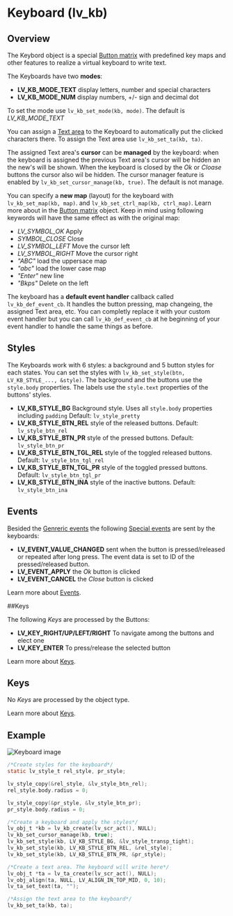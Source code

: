# Keyboard (lv_kb)

## Overview

The Keybord object is a special [Button matrix](/object-types/btnm) with predefined key maps and other features to realize a virtual keyboard to write text. 

The Keyboards have two **modes**:
- **LV_KB_MODE_TEXT** display letters, number and special characters
- **LV_KB_MODE_NUM** display numbers, +/- sign and decimal dot

To set the mode use `lv_kb_set_mode(kb, mode)`. The default is  _LV_KB_MODE_TEXT_


You can assign a [Text area](/object-types/ta) to the Keyboard to automatically put the clicked characters there. 
To assign the Text area use `lv_kb_set_ta(kb, ta)`.

The assigned Text area's **cursor** can be **managed** by the keyboard: when the keyboard is assigned the previous Text area's cursor will be hidden an the new's will be shown. 
When the keyboard is closed by the *Ok* or *Cloase* buttons the cursor also wil be hidden. The cursor manager feature is enabled by `lv_kb_set_cursor_manage(kb, true)`. The default is not manage.

You can specify a **new map** (layout) for the keyboard with `lv_kb_set_map(kb, map)`. and `lv_kb_set_ctrl_map(kb, ctrl_map)`. 
Learn more about in the [Button matrix](/object-types/btnm) object.
Keep in mind using following keywords will have the same effect as with the original map:  
- *LV_SYMBOL_OK* Apply
- *SYMBOL_CLOSE* Close
- *LV_SYMBOL_LEFT* Move the cursor left
- *LV_SYMBOL_RIGHT* Move the cursor right
- *"ABC"* load the uppersace map
- *"abc"* load the lower case map
- *"Enter"* new line
- *"Bkps"* Delete on the left

The keyboard has a **default event handler** callback called `lv_kb_def_event_cb`. 
It handles the button pressing, map changeing, the assigned Text area, etc. 
You can completly replace it with your custom event handler but you can call `lv_kb_def_event_cb` at he beginning of your event handler to handle the same things as before.


## Styles

The Keyboards work with 6 styles: a background and 5 button styles for each states. 
You can set the styles with `lv_kb_set_style(btn, LV_KB_STYLE_..., &style)`. 
The background and the buttons use the `style.body` properties. 
The labels use the `style.text` properties of the buttons' styles.

- **LV_KB_STYLE_BG** Background style. Uses all `style.body` properties including `padding` Default: `lv_style_pretty`
- **LV_KB_STYLE_BTN_REL** style of the released  buttons. Default: `lv_style_btn_rel`
- **LV_KB_STYLE_BTN_PR** style of the pressed buttons. Default: `lv_style_btn_pr`
- **LV_KB_STYLE_BTN_TGL_REL** style of the toggled released  buttons. Default: `lv_style_btn_tgl_rel`
- **LV_KB_STYLE_BTN_TGL_PR** style of the toggled pressed  buttons. Default: `lv_style_btn_tgl_pr`
- **LV_KB_STYLE_BTN_INA** style of the inactive  buttons. Default: `lv_style_btn_ina`

## Events
Besided the [Genreric events](/overview/events.html#generic-events) the following [Special events](/overview/events.html#special-events) are sent by the keyboards:
 - **LV_EVENT_VALUE_CHANGED** sent when the button is pressed/released or repeated after long press. The event data is set to ID of the pressed/released button.
 - **LV_EVENT_APPLY** the *Ok* button is clicked 
 - **LV_EVENT_CANCEL** the *Close* button is clicked
 
Learn more about [Events](/overview/events).

##Keys

The following *Keys* are processed by the Buttons:
- **LV_KEY_RIGHT/UP/LEFT/RIGHT** To navigate among the buttons and elect one
- **LV_KEY_ENTER** To press/release the selected button 

Learn more about [Keys](/overview/indev).

## Keys
No *Keys* are processed by the object type.

Learn more about [Keys](/overview/indev).


## Example
![Keyboard image](http://docs.littlevgl.com/img/keyboard-lv_kb.png)
```c
/*Create styles for the keyboard*/
static lv_style_t rel_style, pr_style;

lv_style_copy(&rel_style, &lv_style_btn_rel);
rel_style.body.radius = 0;

lv_style_copy(&pr_style, &lv_style_btn_pr);
pr_style.body.radius = 0;

/*Create a keyboard and apply the styles*/
lv_obj_t *kb = lv_kb_create(lv_scr_act(), NULL);
lv_kb_set_cursor_manage(kb, true);
lv_kb_set_style(kb, LV_KB_STYLE_BG, &lv_style_transp_tight);
lv_kb_set_style(kb, LV_KB_STYLE_BTN_REL, &rel_style);
lv_kb_set_style(kb, LV_KB_STYLE_BTN_PR, &pr_style);

/*Create a text area. The keyboard will write here*/
lv_obj_t *ta = lv_ta_create(lv_scr_act(), NULL);
lv_obj_align(ta, NULL, LV_ALIGN_IN_TOP_MID, 0, 10);
lv_ta_set_text(ta, "");

/*Assign the text area to the keyboard*/
lv_kb_set_ta(kb, ta);
```
